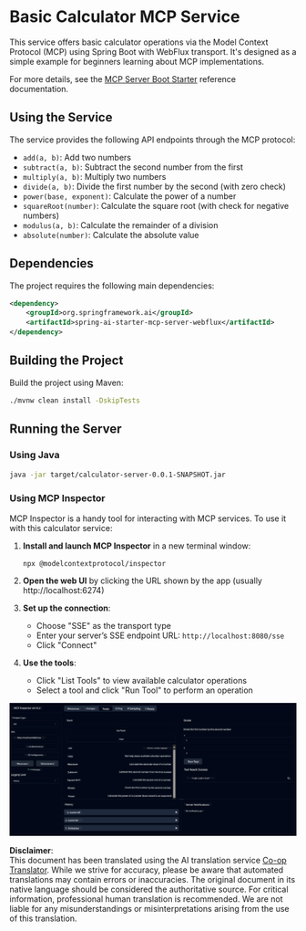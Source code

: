 <!--
CO_OP_TRANSLATOR_METADATA:
{
  "original_hash": "ed9cab32cc67c12d8969b407aa47100a",
  "translation_date": "2025-06-11T09:27:36+00:00",
  "source_file": "03-GettingStarted/01-first-server/solution/java/README.md",
  "language_code": "en"
}
-->
# Basic Calculator MCP Service

This service offers basic calculator operations via the Model Context Protocol (MCP) using Spring Boot with WebFlux transport. It's designed as a simple example for beginners learning about MCP implementations.

For more details, see the [MCP Server Boot Starter](https://docs.spring.io/spring-ai/reference/api/mcp/mcp-server-boot-starter-docs.html) reference documentation.


## Using the Service

The service provides the following API endpoints through the MCP protocol:

- `add(a, b)`: Add two numbers
- `subtract(a, b)`: Subtract the second number from the first
- `multiply(a, b)`: Multiply two numbers
- `divide(a, b)`: Divide the first number by the second (with zero check)
- `power(base, exponent)`: Calculate the power of a number
- `squareRoot(number)`: Calculate the square root (with check for negative numbers)
- `modulus(a, b)`: Calculate the remainder of a division
- `absolute(number)`: Calculate the absolute value

## Dependencies

The project requires the following main dependencies:

```xml
<dependency>
    <groupId>org.springframework.ai</groupId>
    <artifactId>spring-ai-starter-mcp-server-webflux</artifactId>
</dependency>
```

## Building the Project

Build the project using Maven:
```bash
./mvnw clean install -DskipTests
```

## Running the Server

### Using Java

```bash
java -jar target/calculator-server-0.0.1-SNAPSHOT.jar
```

### Using MCP Inspector

MCP Inspector is a handy tool for interacting with MCP services. To use it with this calculator service:

1. **Install and launch MCP Inspector** in a new terminal window:
   ```bash
   npx @modelcontextprotocol/inspector
   ```

2. **Open the web UI** by clicking the URL shown by the app (usually http://localhost:6274)

3. **Set up the connection**:
   - Choose "SSE" as the transport type
   - Enter your server’s SSE endpoint URL: `http://localhost:8080/sse`
   - Click "Connect"

4. **Use the tools**:
   - Click "List Tools" to view available calculator operations
   - Select a tool and click "Run Tool" to perform an operation

![MCP Inspector Screenshot](../../../../../../translated_images/tool.40e180a7b0d0fe2067cf96435532b01f63f7f8619d6b0132355a04b426b669ac.en.png)

**Disclaimer**:  
This document has been translated using the AI translation service [Co-op Translator](https://github.com/Azure/co-op-translator). While we strive for accuracy, please be aware that automated translations may contain errors or inaccuracies. The original document in its native language should be considered the authoritative source. For critical information, professional human translation is recommended. We are not liable for any misunderstandings or misinterpretations arising from the use of this translation.